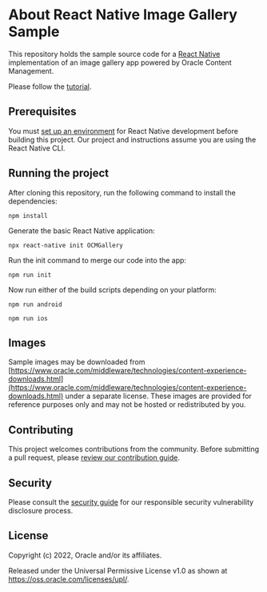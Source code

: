# About React Native Image Gallery Sample

This repository holds the sample source code for a
[React Native](https://reactnative.dev) implementation of an image gallery app powered
by Oracle Content Management.

Please follow the [tutorial](https://www.oracle.com/pls/topic/lookup?ctx=cloud&id=oce-reactnative-gallery-sample).

## Prerequisites

You must [set up an environment](https://reactnative.dev/docs/environment-setup)
for React Native development before building this project.  Our project and
instructions assume you are using the React Native CLI.

## Running the project

After cloning this repository, run the following command to install the dependencies:

```shell
npm install
```

Generate the basic React Native application:

```shell
npx react-native init OCMGallery
```

Run the init command to merge our code into the app:

```shell
npm run init
```

Now run either of the build scripts depending on your platform:

```shell
npm run android
```

```shell
npm run ios
```

## Images

Sample images may be downloaded from
[https://www.oracle.com/middleware/technologies/content-experience-downloads.html](https://www.oracle.com/middleware/technologies/content-experience-downloads.html)
under a separate license. These images are provided for reference purposes only and
may not be hosted or redistributed by you.

## Contributing

This project welcomes contributions from the community. Before submitting a pull
request, please [review our contribution guide](./CONTRIBUTING.md).

## Security

Please consult the [security guide](./SECURITY.md) for our responsible security
vulnerability disclosure process.

## License

Copyright (c) 2022, Oracle and/or its affiliates.

Released under the Universal Permissive License v1.0 as shown at
<https://oss.oracle.com/licenses/upl/>.
